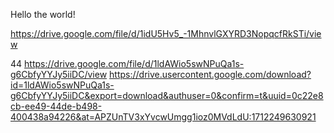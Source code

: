 Hello the world!

https://drive.google.com/file/d/1idU5Hv5_-1MhnvlGXYRD3NopqcfRkSTi/view

44 https://drive.google.com/file/d/1ldAWio5swNPuQa1s-g6CbfyYYJy5iiDC/view
https://drive.usercontent.google.com/download?id=1ldAWio5swNPuQa1s-g6CbfyYYJy5iiDC&export=download&authuser=0&confirm=t&uuid=0c22e8cb-ee49-44de-b498-400438a94226&at=APZUnTV3xYvcwUmgg1ioz0MVdLdU:1712249630921
